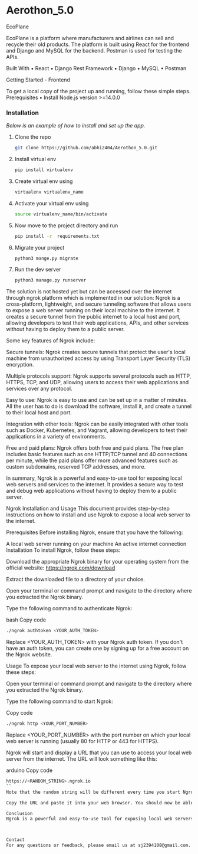 # Aerothon_5.0

EcoPlane

EcoPlane is a platform where manufacturers and airlines can sell and recycle their old products. The platform is built using React for the frontend and Django and MySQL for the backend. Postman is used for testing the APIs.

Built With
• React
• Django Rest Framework
• Django
• MySQL
• Postman

Getting Started - Frontend

To get a local copy of the project up and running, follow these simple steps.
Prerequisites
• Install Node.js version >=14.0.0
### Installation

_Below is an example of how to install and set up the app._

1. Clone the repo
   ```sh
   git clone https://github.com/abhi2404/Aerothon_5.0.git
   ```
2. Install virtual env
   ```sh
   pip install virtualenv
   ```
3. Create virtual env using 
   ```sh
   virtualenv virtualenv_name
   ```
4. Activate your virtual env using 
   ```sh
   source virtualenv_name/bin/activate
   ```
5. Now move to the project directory and run
   ```sh
   pip install -r  requirements.txt
   ```
6. Migrate your project
   ```sh
   python3 mange.py migrate
   ```
7. Run the dev server
   ```sh
   python3 manage.py runserver
   
The solution is not hosted yet but can be accessed over the internet through ngrok platform which is implemented in our solution:
Ngrok is a cross-platform, lightweight, and secure tunneling software that allows users to expose a web server running on their local machine to the internet. It creates a secure tunnel from the public internet to a local host and port, allowing developers to test their web applications, APIs, and other services without having to deploy them to a public server.

Some key features of Ngrok include:

Secure tunnels: Ngrok creates secure tunnels that protect the user's local machine from unauthorized access by using Transport Layer Security (TLS) encryption.

Multiple protocols support: Ngrok supports several protocols such as HTTP, HTTPS, TCP, and UDP, allowing users to access their web applications and services over any protocol.

Easy to use: Ngrok is easy to use and can be set up in a matter of minutes. All the user has to do is download the software, install it, and create a tunnel to their local host and port.

Integration with other tools: Ngrok can be easily integrated with other tools such as Docker, Kubernetes, and Vagrant, allowing developers to test their applications in a variety of environments.

Free and paid plans: Ngrok offers both free and paid plans. The free plan includes basic features such as one HTTP/TCP tunnel and 40 connections per minute, while the paid plans offer more advanced features such as custom subdomains, reserved TCP addresses, and more.

In summary, Ngrok is a powerful and easy-to-use tool for exposing local web servers and services to the internet. It provides a secure way to test and debug web applications without having to deploy them to a public server.

Ngrok Installation and Usage
This document provides step-by-step instructions on how to install and use Ngrok to expose a local web server to the internet.

Prerequisites
Before installing Ngrok, ensure that you have the following:

A local web server running on your machine
An active internet connection
Installation
To install Ngrok, follow these steps:

Download the appropriate Ngrok binary for your operating system from the official website: https://ngrok.com/download

Extract the downloaded file to a directory of your choice.

Open your terminal or command prompt and navigate to the directory where you extracted the Ngrok binary.

Type the following command to authenticate Ngrok:

bash
Copy code
```sh
./ngrok authtoken <YOUR_AUTH_TOKEN>
```
Replace <YOUR_AUTH_TOKEN> with your Ngrok auth token. If you don't have an auth token, you can create one by signing up for a free account on the Ngrok website.

Usage
To expose your local web server to the internet using Ngrok, follow these steps:

Open your terminal or command prompt and navigate to the directory where you extracted the Ngrok binary.

Type the following command to start Ngrok:


Copy code
```sh
./ngrok http <YOUR_PORT_NUMBER>
```
Replace <YOUR_PORT_NUMBER> with the port number on which your local web server is running (usually 80 for HTTP or 443 for HTTPS).

Ngrok will start and display a URL that you can use to access your local web server from the internet. The URL will look something like this:

arduino
Copy code
```sh
https://<RANDOM_STRING>.ngrok.io
``
Note that the random string will be different every time you start Ngrok.

Copy the URL and paste it into your web browser. You should now be able to access your local web server from the internet.

Conclusion
Ngrok is a powerful and easy-to-use tool for exposing local web servers to the internet. By following the steps outlined in this document, you should be able to install and use Ngrok to test and debug your web applications.



Contact
For any questions or feedback, please email us at sj2394108@gmail.com.
